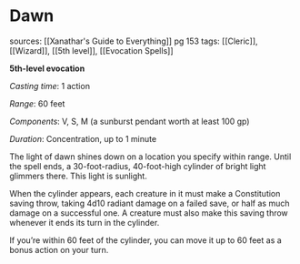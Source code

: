 # Dawn
sources: [[Xanathar's Guide to Everything]] pg 153
tags: [[Cleric]], [[Wizard]], [[5th level]], [[Evocation Spells]]

**5th-level evocation**

*Casting time*: 1 action

*Range*: 60 feet

*Components*: V, S, M (a sunburst pendant worth at least 100 gp)

*Duration*: Concentration, up to 1 minute

The light of dawn shines down on a location you specify within range. Until the spell ends, a 30-foot-radius, 40-foot-high cylinder of bright light glimmers there. This light is sunlight.

When the cylinder appears, each creature in it must make a Constitution saving throw, taking 4d10 radiant damage on a failed save, or half as much damage on a successful one. A creature must also make this saving throw whenever it ends its turn in the cylinder.

If you’re within 60 feet of the cylinder, you can move it up to 60 feet as a bonus action on your turn.
